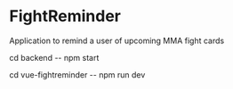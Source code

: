# FightReminder
Application to remind a user of upcoming MMA fight cards

cd backend -- npm start

cd vue-fightreminder -- npm run dev
    